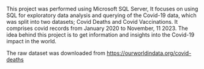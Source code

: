 This project was performed using Microsoft SQL Server, It focuses on using SQL for exploratory data analysis and querying of the Covid-19 data, which was split into two datasets; Covid Deaths and Covid Vaccinations. It comprises covid records from January 2020 to November, 11 2023. The idea behind this project is to get information and insights into the Covid-19 impact in the world.

The raw dataset was downloaded from https://ourworldindata.org/covid-deaths
